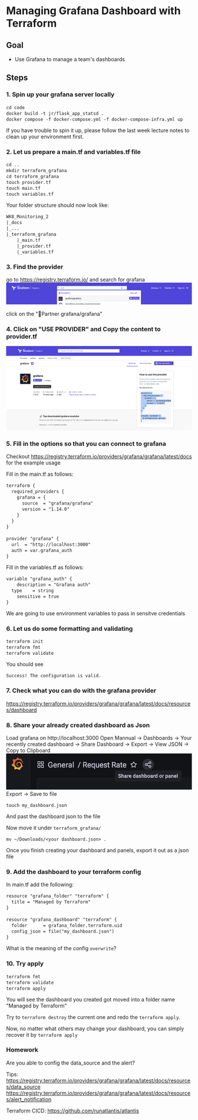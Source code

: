 # Managing Grafana Dashboard with Terraform

## Goal
* Use Grafana to manage a team's dashboards

## Steps
### 1. Spin up your grafana server locally
```
cd code
docker build -t jr/flask_app_statsd .
docker compose -f docker-compose.yml -f docker-compose-infra.yml up
```
If you have trouble to spin it up, please follow the last week lecture notes to clean up your environment first.

### 2. Let us prepare a main.tf and variables.tf file
```
cd ..
mkdir terraform_grafana
cd terraform_grafana
touch provider.tf
touch main.tf
touch variables.tf
```
Your folder structure should now look like:
```
WK8_Monitoring_2
|_docs
|_...
|_terraform_grafana
    |_main.tf
    |_provider.tf
    |_variables.tf
```

### 3. Find the provider
go to https://registry.terraform.io/ and search for grafana
![Alt text](../images/registry.png?raw=true)

click on the "🤝Partner grafana/grafana"

### 4. Click on "USE PROVIDER" and Copy the content to provider.tf
![Alt text](../images/use_provider.png?raw=true)


### 5. Fill in the options so that you can connect to grafana
Checkout https://registry.terraform.io/providers/grafana/grafana/latest/docs for the example usage

Fill in the main.tf as follows:
```
terraform {
  required_providers {
    grafana = {
      source  = "grafana/grafana"
      version = "1.14.0"
    }
  }
}

provider "grafana" {
  url  = "http://localhost:3000"
  auth = var.grafana_auth
}
```

Fill in the variables.tf as follows:
```
variable "grafana_auth" {
	description = "Grafana auth"
  type    = string
	sensitive = true
}
```
We are going to use environment variables to pass in sensitve credentials

### 6. Let us do some formatting and validating
```
terraform init
terraform fmt
terraform validate
```

You should see
```
Success! The configuration is valid.
```

### 7. Check what you can do with the grafana provider
https://registry.terraform.io/providers/grafana/grafana/latest/docs/resources/dashboard

### 8. Share your already created dashboard as Json
Load grafana on http://localhost:3000
Open Mannual -> Dashboards -> Your recently created dashboard -> Share Dashboard -> Export -> View JSON -> Copy to Clipboard
![Alt text](../images/share_dashboard.png?raw=true)
Export -> Save to file

```
touch my_dashboard.json
```

And past the dashboard json to the file

Now move it under `terraform_grafana/`
```
mv ~/Downloads/<your dashboard.json> .
```

Once you finish creating your dashboard and panels, export it out as a json file

### 9. Add the dashboard to your terraform config
In main.tf add the following:
```
resource "grafana_folder" "terraform" {
  title = "Managed by Terraform"
}

resource "grafana_dashboard" "terraform" {
  folder      = grafana_folder.terraform.uid
  config_json = file("my_dashboard.json")
}
```
What is the meaning of the config `overwrite`?

### 10. Try apply
```
terraform fmt
terraform validate
terraform apply
```

You will see the dashboard you created got moved into a folder name "Managed by Terraform"

Try to `terraform destroy` the current one and redo the `terraform apply`.

Now, no matter what others may change your dashboard, you can simply recover it by `terraform apply`


### Homework
Are you able to config the data_source and the alert?

Tips:
https://registry.terraform.io/providers/grafana/grafana/latest/docs/resources/data_source
https://registry.terraform.io/providers/grafana/grafana/latest/docs/resources/alert_notification


Terraform CICD: https://github.com/runatlantis/atlantis 